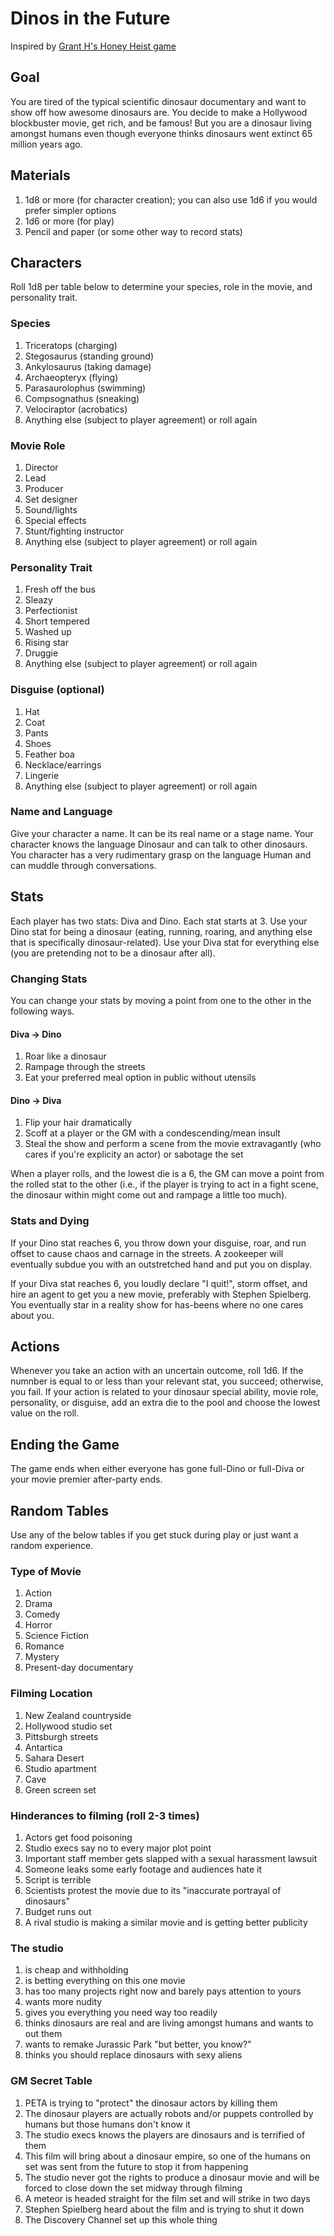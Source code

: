 # Dinos in the Future

Inspired by [Grant H's Honey Heist game](https://imgur.com/gallery/Zpg4G)

## Goal

You are tired of the typical scientific dinosaur documentary and want to show
off how awesome dinosaurs are. You decide to make a Hollywood blockbuster movie,
get rich, and be famous! But you are a dinosaur living amongst humans even
though everyone thinks dinosaurs went extinct 65 million years ago.

## Materials

1. 1d8 or more (for character creation); you can also use 1d6 if you would
   prefer simpler options
2. 1d6 or more (for play)
3. Pencil and paper (or some other way to record stats)

## Characters

Roll 1d8 per table below to determine your species, role in the movie, and
personality trait.

### Species

1. Triceratops (charging)
2. Stegosaurus (standing ground)
3. Ankylosaurus (taking damage)
4. Archaeopteryx (flying)
5. Parasaurolophus (swimming)
6. Compsognathus (sneaking)
7. Velociraptor (acrobatics)
8. Anything else (subject to player agreement) or roll again

### Movie Role

1. Director
2. Lead
3. Producer
4. Set designer
5. Sound/lights
6. Special effects
7. Stunt/fighting instructor
8. Anything else (subject to player agreement) or roll again

### Personality Trait

1. Fresh off the bus
2. Sleazy
3. Perfectionist
4. Short tempered
5. Washed up
6. Rising star
7. Druggie
8. Anything else (subject to player agreement) or roll again

### Disguise (optional)

1. Hat
2. Coat
3. Pants
4. Shoes
5. Feather boa
6. Necklace/earrings
7. Lingerie
8. Anything else (subject to player agreement) or roll again

### Name and Language

Give your character a name. It can be its real name or a stage name. Your
character knows the language Dinosaur and can talk to other dinosaurs. You
character has a very rudimentary grasp on the language Human and can muddle
through conversations.

## Stats

Each player has two stats: Diva and Dino. Each stat starts at 3. Use your Dino
stat for being a dinosaur (eating, running, roaring, and anything else that is
specifically dinosaur-related). Use your Diva stat for everything else (you are
pretending not to be a dinosaur after all).

### Changing Stats

You can change your stats by moving a point from one to the other in the
following ways.

#### Diva -> Dino

1. Roar like a dinosaur
2. Rampage through the streets
3. Eat your preferred meal option in public without utensils

#### Dino -> Diva

1. Flip your hair dramatically
2. Scoff at a player or the GM with a condescending/mean insult
3. Steal the show and perform a scene from the movie extravagantly (who cares if
   you're explicity an actor) or sabotage the set

When a player rolls, and the lowest die is a 6, the GM can move a point from the
rolled stat to the other (i.e., if the player is trying to act in a fight scene,
the dinosaur within might come out and rampage a little too much).

### Stats and Dying

If your Dino stat reaches 6, you throw down your disguise, roar, and run offset
to cause chaos and carnage in the streets. A zookeeper will eventually subdue
you with an outstretched hand and put you on display.

If your Diva stat reaches 6, you loudly declare "I quit!", storm offset, and
hire an agent to get you a new movie, preferably with Stephen Spielberg. You
eventually star in a reality show for has-beens where no one cares about you.

## Actions

Whenever you take an action with an uncertain outcome, roll 1d6. If the numnber
is equal to or less than your relevant stat, you succeed; otherwise, you fail.
If your action is related to your dinosaur special ability, movie role,
personality, or disguise, add an extra die to the pool and choose the lowest
value on the roll.

## Ending the Game

The game ends when either everyone has gone full-Dino or full-Diva or your movie
premier after-party ends.

## Random Tables

Use any of the below tables if you get stuck during play or just want a random
experience.

### Type of Movie

1. Action
2. Drama
3. Comedy
4. Horror
5. Science Fiction
6. Romance
7. Mystery
8. Present-day documentary

### Filming Location

1. New Zealand countryside
2. Hollywood studio set
3. Pittsburgh streets
4. Antartica
5. Sahara Desert
6. Studio apartment
7. Cave
8. Green screen set

### Hinderances to filming (roll 2-3 times)

1. Actors get food poisoning
2. Studio execs say no to every major plot point
3. Important staff member gets slapped with a sexual harassment lawsuit
4. Someone leaks some early footage and audiences hate it
5. Script is terrible
6. Scientists protest the movie due to its "inaccurate portrayal of dinosaurs"
7. Budget runs out
8. A rival studio is making a similar movie and is getting better publicity

### The studio

1. is cheap and withholding
2. is betting everything on this one movie
3. has too many projects right now and barely pays attention to yours
4. wants more nudity
5. gives you everything you need way too readily
6. thinks dinosaurs are real and are living amongst humans and wants to out them
7. wants to remake Jurassic Park "but better, you know?"
8. thinks you should replace dinosaurs with sexy aliens

### GM Secret Table

1. PETA is trying to "protect" the dinosaur actors by killing them
2. The dinosaur players are actually robots and/or puppets controlled by humans
   but those humans don't know it
3. The studio execs knows the players are dinosaurs and is terrified of them
4. This film will bring about a dinosaur empire, so one of the humans on set was
   sent from the future to stop it from happening
5. The studio never got the rights to produce a dinosaur movie and will be
   forced to close down the set midway through filming
6. A meteor is headed straight for the film set and will strike in two days
7. Stephen Spielberg heard about the film and is trying to shut it down
8. The Discovery Channel set up this whole thing
